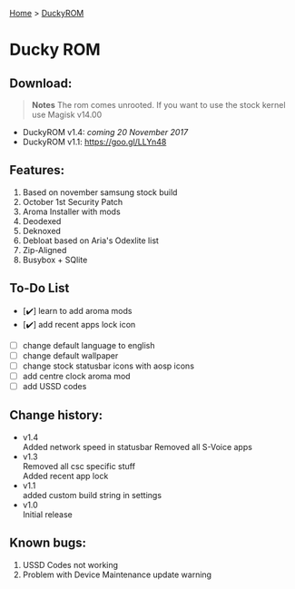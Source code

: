 [Home](/index.md)     >     [DuckyROM](/duckyrom.md)
# Ducky ROM
## Download:

> **Notes** The rom comes unrooted. If you want to use the stock kernel use Magisk v14.00

- DuckyROM v1.4: _coming 20 November 2017_
- DuckyROM v1.1: https://goo.gl/LLYn48

## Features:
<ol>
  <li>Based on november samsung stock build</li>
  <li>October 1st Security Patch</li>
  <li>Aroma Installer with mods</li>
  <li>Deodexed</li>
  <li>Deknoxed</li>
  <li>Debloat based on Aria's Odexlite list</li>
  <li>Zip-Aligned</li>
  <li>Busybox + SQlite</li>
</ol>

## To-Do List
- [✔️] learn to add aroma mods
- [✔️] add recent apps lock icon
- [ ] change default language to english
- [ ] change default wallpaper
- [ ] change stock statusbar icons with aosp icons
- [ ] add centre clock aroma mod
- [ ] add USSD codes

## Change history:
- v1.4 <br/>
Added network speed in statusbar
Removed all S-Voice apps
- v1.3 <br/>
Removed all csc specific stuff <br/>
Added recent app lock
- v1.1 <br/> 
added custom build string in settings
- v1.0 <br/> 
Initial release

## Known bugs:
1. USSD Codes not working
2. Problem with Device Maintenance update warning

